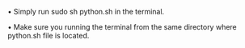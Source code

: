 • Simply run sudo sh python.sh in the terminal.

• Make sure you running the terminal from the same directory where python.sh file is located.
